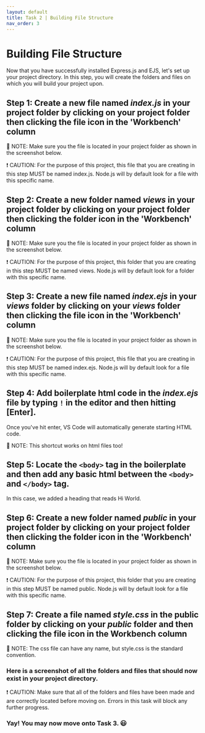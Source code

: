 ```yaml
---
layout: default
title: Task 2 | Building File Structure
nav_order: 3
---
```


# Building File Structure
Now that you have successfully installed Express.js and EJS, let's set up your project directory. In this step, you will create the folders and files on which you will build your project upon.

## Step 1: Create a new file named *index.js* in your project folder by clicking on your project folder then clicking the file icon in the 'Workbench' column
💭 NOTE: Make sure you the file is located in your project folder as shown in the screenshot below.


❗ CAUTION: For the purpose of this project, this file that you are creating in this step MUST be named index.js. Node.js will by default look for a file with this specific name.

## Step 2: Create a new folder named *views* in your project folder by clicking on your project folder then clicking the folder icon in the 'Workbench' column
💭 NOTE: Make sure you the file is located in your project folder as shown in the screenshot below.


❗ CAUTION: For the purpose of this project, this folder that you are creating in this step MUST be named views. Node.js will by default look for a folder with this specific name.

## Step 3: Create a new file named *index.ejs* in your *views* folder by clicking on your *views* folder then clicking the file icon in the 'Workbench' column
💭 NOTE: Make sure you the file is located in your project folder as shown in the screenshot below.


❗ CAUTION: For the purpose of this project, this file that you are creating in this step MUST be named index.ejs. Node.js will by default look for a file with this specific name.

## Step 4: Add boilerplate html code in the *index.ejs* file by typing `!` in the editor and then hitting **[Enter]**.
Once you've hit enter, VS Code will automatically generate starting HTML code.


💭 NOTE: This shortcut works on html files too!

## Step 5: Locate the `<body>` tag in the boilerplate and then add any basic html between the `<body>` and `</body>` tag.
In this case, we added a heading that reads Hi World.

## Step 6: Create a new folder named *public* in your project folder by clicking on your project folder then clicking the folder icon in the 'Workbench' column
💭 NOTE: Make sure you the file is located in your project folder as shown in the screenshot below.


❗ CAUTION: For the purpose of this project, this folder that you are creating in this step MUST be named public. Node.js will by default look for a file with this specific name.

## Step 7: Create a file named *style.css* in the public folder by clicking on your *public* folder and then clicking the file icon in the Workbench column
💭 NOTE: The css file can have any name, but style.css is the standard convention.

### Here is a screenshot of all the folders and files that should now exist in your project directory. 
❗ CAUTION: Make sure that all of the folders and files have been made and are correctly located before moving on. Errors in this task will block any further progress.

### Yay! You may now move onto Task 3. 😃
